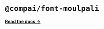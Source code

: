 # `@compai/font-moulpali`

[**Read the docs &rarr;**](https://components.ai/docs/typefaces/moulpali)
